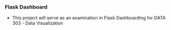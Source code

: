 ### Flask Dashboard

- This project will serve as an examination in Flask Dashboarding for DATA 303 - Data Visualization